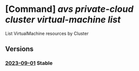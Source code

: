 # [Command] _avs private-cloud cluster virtual-machine list_

List VirtualMachine resources by Cluster

## Versions

### [2023-09-01](/Resources/mgmt-plane/L3N1YnNjcmlwdGlvbnMve30vcmVzb3VyY2Vncm91cHMve30vcHJvdmlkZXJzL21pY3Jvc29mdC5hdnMvcHJpdmF0ZWNsb3Vkcy97fS9jbHVzdGVycy97fS92aXJ0dWFsbWFjaGluZXM=/2023-09-01.xml) **Stable**

<!-- mgmt-plane /subscriptions/{}/resourcegroups/{}/providers/microsoft.avs/privateclouds/{}/clusters/{}/virtualmachines 2023-09-01 -->
